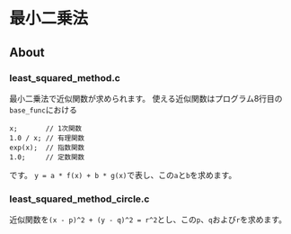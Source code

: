 # 最小二乗法

## About

### least_squared_method.c

最小二乗法で近似関数が求められます。
使える近似関数はプログラム8行目の`base_func`における

```
x;       // 1次関数
1.0 / x; // 有理関数
exp(x);  // 指数関数
1.0;     // 定数関数
```

です。
`y = a * f(x) + b * g(x)`で表し、この`a`と`b`を求めます。

### least_squared_method_circle.c

近似関数を`(x - p)^2 + (y - q)^2 = r^2`とし、この`p`、`q`および`r`を求めます。
